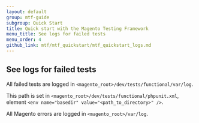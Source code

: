 ```yaml
---
layout: default
group: mtf-guide
subgroup: Quick Start
title: Quick start with the Magento Testing Framework
menu_title: See logs for failed tests
menu_order: 4
github_link: mtf/mtf_quickstart/mtf_quickstart_logs.md
---
```


<h2 id="mtf_quickstart_logs">See logs for failed tests</h2>

All failed tests are logged in <code>&lt;magento_root&gt;/dev/tests/functional/var/log</code>.

<div class="bs-callout bs-callout-tip">
  <p>This path is set in <code>&lt;magento_root&gt;/dev/tests/functional/phpunit.xml</code>, element <code>&lt;env name="basedir" value="&lt;path_to_directory&gt;" /&gt;</code>.</p>
</div>

All Magento errors are logged in <code>&lt;magento_root&gt;/var/log</code>.